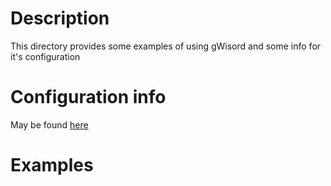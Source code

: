 # Description

This directory provides some examples of using gWisord and some info for it's configuration 

# Configuration info

May be found [here](configuration/README.md)

# Examples
